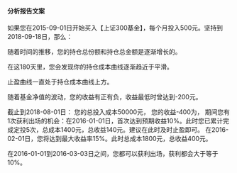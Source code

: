 #### 分析报告文案
如果您在2015-09-01日开始买入【上证300基金】，每个月投入500元。坚持到2018-09-18日，那么：

随着时间的推移，您的持仓总份额和持仓总金额是逐渐增长的。

在这180天里，您会发现你的持仓成本曲线逐渐趋近于平滑。

止盈曲线一直处于持仓成本曲线上方。

随着基金净值的波动，您的收益有正有负，收益最低时曾达到-200元。

截止到2018-08-01日：
您的总投入成本50000元，
您的收益-400为，
期间您有1次获利出场的机会：在2016-01-01日，首次达到预期收益10%。此时您已累计完成定投5次，总成本1400元，总收益140元。建议在此时及时止盈即可。
在2016-02-01日，您将达到最大收益率15%。此时总成本1800元，总收益400元。

在2016-01-01到2016-03-03日之间，您都可以获利出场，获利都会大于等于10%。
